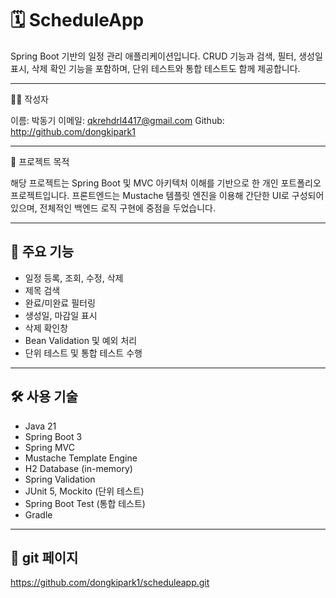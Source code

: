 

# 🗓️ ScheduleApp

Spring Boot 기반의 일정 관리 애플리케이션입니다. CRUD 기능과 검색, 필터, 생성일 표시, 삭제 확인 기능을 포함하며, 단위 테스트와 통합 테스트도 함께 제공합니다.

---

🧑‍💻 작성자

이름: 박동기
이메일: qkrehdrl4417@gmail.com
Github: http://github.com/dongkipark1

---

🙋 프로젝트 목적

해당 프로젝트는 Spring Boot 및 MVC 아키텍처 이해를 기반으로 한 개인 포트폴리오 프로젝트입니다. 프론트엔드는 Mustache 템플릿 엔진을 이용해 간단한 UI로 구성되어 있으며, 전체적인 백엔드 로직 구현에 중점을 두었습니다.

---

## 📌 주요 기능

- 일정 등록, 조회, 수정, 삭제
- 제목 검색
- 완료/미완료 필터링
- 생성일, 마감일 표시
- 삭제 확인창
- Bean Validation 및 예외 처리
- 단위 테스트 및 통합 테스트 수행

---

## 🛠 사용 기술

- Java 21
- Spring Boot 3
- Spring MVC
- Mustache Template Engine
- H2 Database (in-memory)
- Spring Validation
- JUnit 5, Mockito (단위 테스트)
- Spring Boot Test (통합 테스트)
- Gradle

---

## 🚀 git 페이지
https://github.com/dongkipark1/scheduleapp.git

